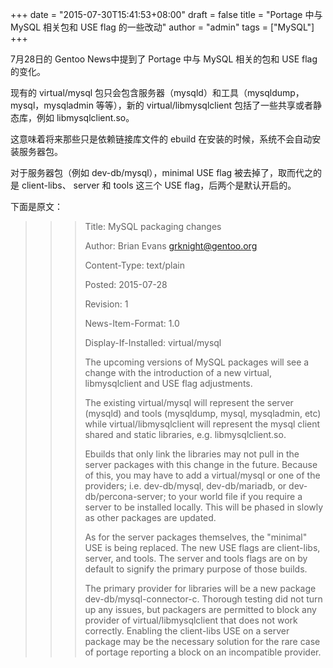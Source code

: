 +++
date = "2015-07-30T15:41:53+08:00"
draft = false
title = "Portage 中与 MySQL 相关包和 USE flag 的一些改动"
author = "admin"
tags = ["MySQL"]
+++

7月28日的 Gentoo News中提到了 Portage 中与 MySQL 相关的包和 USE flag 的变化。
<!--more-->

现有的 virtual/mysql 包只会包含服务器（mysqld）和工具（mysqldump，mysql，mysqladmin 等等），新的 virtual/libmysqlclient 包括了一些共享或者静态库，例如 libmysqlclient.so。

这意味着将来那些只是依赖链接库文件的 ebuild 在安装的时候，系统不会自动安装服务器包。

对于服务器包（例如 dev-db/mysql），minimal USE flag 被去掉了，取而代之的是 client-libs、 server 和 tools 这三个 USE flag，后两个是默认开启的。

下面是原文：

>>>Title: MySQL packaging changes
>>>
>>>Author: Brian Evans <grknight@gentoo.org>
>>>
>>>Content-Type: text/plain
>>>
>>>Posted: 2015-07-28
>>>
>>>Revision: 1
>>>
>>>News-Item-Format: 1.0
>>>
>>>Display-If-Installed: virtual/mysql
>>>
>>>The upcoming versions of MySQL packages will see a change with the
introduction of a new virtual, libmysqlclient and USE flag adjustments.
>>>
>>>The existing virtual/mysql will represent the server (mysqld) and
tools (mysqldump, mysql, mysqladmin, etc) while virtual/libmysqlclient
will represent the mysql client shared and static libraries, e.g.
libmysqlclient.so.
>>>
>>>Ebuilds that only link the libraries may not pull in the server
packages with this change in the future. Because of this, you may have
to add a virtual/mysql or one of the providers; i.e. dev-db/mysql,
dev-db/mariadb, or dev-db/percona-server; to your world file if you
require a server to be installed locally.  This will be phased in
slowly as other packages are updated.
>>>
>>>As for the server packages themselves, the "minimal" USE is being
replaced. The new USE flags are client-libs, server, and tools.
The server and tools flags are on by default to signify the primary
purpose of those builds.
>>>
>>>The primary provider for libraries will be a new package
dev-db/mysql-connector-c.  Thorough testing did not turn up any
issues, but packagers are permitted to block any provider of
virtual/libmysqlclient that does not work correctly. Enabling the
client-libs USE on a server package may be the necessary solution for
the rare case of portage reporting a block on an incompatible provider.